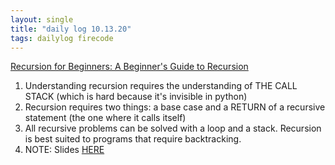 ```yaml
---
layout: single
title: "daily log 10.13.20"
tags: dailylog firecode
---
```




[Recursion for Beginners: A Beginner's Guide to Recursion](https://www.youtube.com/watch?v=AfBqVVKg4GE)

1. Understanding recursion requires the understanding of THE CALL STACK (which is hard because it's invisible in python)
2. Recursion requires two things: a base case and a RETURN of a recursive statement (the one where it calls itself)
3. All recursive problems can be solved with a loop and a stack. Recursion is best suited to programs that require backtracking. 
4. NOTE: Slides [HERE](https://docs.google.com/presentation/d/149zzXcV_34DIZ50OJIfau1L0GDpMvc9VDk2szPVELsI/edit#slide=id.p)

